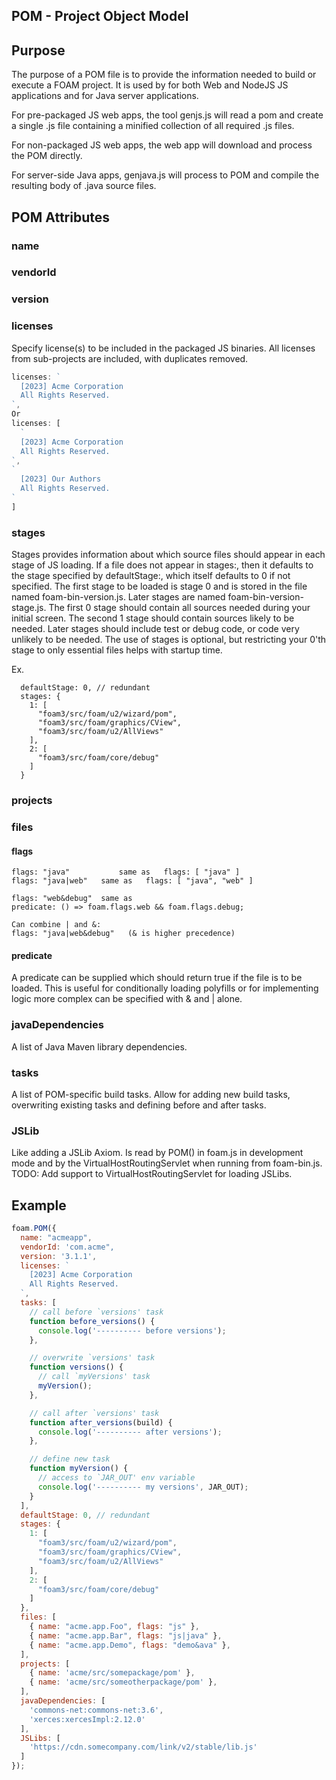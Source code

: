 ## POM - Project Object Model

## Purpose

The purpose of a POM file is to provide the information needed to build or execute a FOAM project. It is used by for both Web and NodeJS JS applications and for Java server applications.

For pre-packaged JS web apps, the tool genjs.js will read a pom and create a single .js file containing a minified collection of all required .js files.

For non-packaged JS web apps, the web app will download and process the POM directly.

For server-side Java apps, genjava.js will process to POM and compile the resulting body
of .java source files.

## POM Attributes

### name

### vendorId

### version

### licenses
Specify license(s) to be included in the packaged JS binaries.
All licenses from sub-projects are included, with duplicates removed.

```javascript
licenses: `
  [2023] Acme Corporation
  All Rights Reserved.
`,
Or
licenses: [
  `
  [2023] Acme Corporation
  All Rights Reserved.
`,
`
  [2023] Our Authors
  All Rights Reserved.
`
]
```

### stages
Stages provides information about which source files should appear in each stage
of JS loading. If a file does not appear in stages:, then it defaults to the stage
specified by defaultStage:, which itself defaults to 0 if not specified.
The first stage to be loaded is stage 0 and is stored in the file named foam-bin-version.js.
Later stages are named foam-bin-version-stage.js.
The first 0 stage should contain all sources needed during your initial screen.
The second 1 stage should contain sources likely to be needed.
Later stages should include test or debug code, or code very unlikely to be needed.
The use of stages is optional, but restricting your 0'th stage to only essential
files helps with startup time.

Ex.
```
  defaultStage: 0, // redundant
  stages: {
    1: [
      "foam3/src/foam/u2/wizard/pom",
      "foam3/src/foam/graphics/CView",
      "foam3/src/foam/u2/AllViews"
    ],
    2: [
      "foam3/src/foam/core/debug"
    ]
  }
```

### projects

### files

#### flags

```
flags: "java"   		same as   flags: [ "java" ]
flags: "java|web" 	same as   flags: [ "java", "web" ]

flags: "web&debug" 	same as
predicate: () => foam.flags.web && foam.flags.debug;

Can combine | and &:
flags: "java|web&debug"   (& is higher precedence)
```

#### predicate

A predicate can be supplied which should return true if the file is to be loaded.
This is useful for conditionally loading polyfills or for implementing logic more complex
can be specified with & and | alone.

### javaDependencies

A list of Java Maven library dependencies.

### tasks

A list of POM-specific build tasks. Allow for adding new build tasks, overwriting
existing tasks and defining before and after tasks.

### JSLib

Like adding a JSLib Axiom. Is read by POM() in foam.js in development mode and by the VirtualHostRoutingServlet when running from foam-bin.js.
TODO: Add support to VirtualHostRoutingServlet for loading JSLibs.


## Example

```javascript
foam.POM({
  name: "acmeapp",
  vendorId: 'com.acme",
  version: '3.1.1',
  licenses: `
    [2023] Acme Corporation
    All Rights Reserved.
  `,
  tasks: [
    // call before `versions' task
    function before_versions() {
      console.log('---------- before versions');
    },

    // overwrite `versions' task
    function versions() {
      // call `myVersions' task
      myVersion();
    },

    // call after `versions' task
    function after_versions(build) {
      console.log('---------- after versions');
    },

    // define new task
    function myVersion() {
      // access to `JAR_OUT' env variable
      console.log('---------- my versions', JAR_OUT);
    }
  ],
  defaultStage: 0, // redundant
  stages: {
    1: [
      "foam3/src/foam/u2/wizard/pom",
      "foam3/src/foam/graphics/CView",
      "foam3/src/foam/u2/AllViews"
    ],
    2: [
      "foam3/src/foam/core/debug"
    ]
  },
  files: [
    { name: "acme.app.Foo", flags: "js" },
    { name: "acme.app.Bar", flags: "js|java" },
    { name: "acme.app.Demo", flags: "demo&ava" },
  ],
  projects: [
    { name: 'acme/src/somepackage/pom' },
    { name: 'acme/src/someotherpackage/pom' },
  ],
  javaDependencies: [
    'commons-net:commons-net:3.6',
    'xerces:xercesImpl:2.12.0'
  ],
  JSLibs: [
    'https://cdn.somecompany.com/link/v2/stable/lib.js'
  ]
});
```
